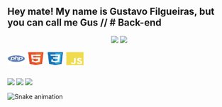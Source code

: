 ## Hey mate! My name is Gustavo Filgueiras, but you can call me Gus // # Back-end
<div align="center">
	<img height="131em" src="https://github-readme-stats.vercel.app/api?username=gfilgueiras&show_icons=true&theme=dracula&include_all_commits=true&count_private=true" />
	<img height="131em" src="https://github-readme-stats.vercel.app/api/top-langs/?username=octopusdeveloperapps&layout=compact&langs_count=7&theme=dracula" />
</div>
<div style="display: inline_block"><br>
	<img align="center" alt="Gus-PhP" height="30" width="40" src="https://raw.githubusercontent.com/devicons/devicon/master/icons/php/php-plain.svg" />
	<img align="center" alt="Gus-HTML" height="30" width="40" src="https://raw.githubusercontent.com/devicons/devicon/master/icons/html5/html5-original.svg" />
	<img align="center" alt="Gus-CSS" height="30" width="40" src="https://raw.githubusercontent.com/devicons/devicon/master/icons/css3/css3-original.svg" />
	<img align="center" alt="Gus-Js" height="30" width="40" src="https://raw.githubusercontent.com/devicons/devicon/master/icons/javascript/javascript-plain.svg" />
</div>

##
<div>
	<a href="mailto:gfilgueirasrj@gmail.com" target="_blank"><img src="https://img.shields.io/badge/-Gmail-%23333?style=for-the-badge&logo=gmail&logoColor=white" /></a>
	<a href="https://instagram.com/gfilgueiras.rj" target="_blank"><img src="https://img.shields.io/badge/-Instagram-%23E4405F?style=for-the-badge&logo=instagram&logoColor=white" target="_blank" /></a>
	<a href="https://www.linkedin.com/in/gfilgueiras" target="_blank"><img src="https://img.shields.io/badge/-LinkedIn-%230077B5?style=for-the-badge&logo=linkedin&logoColor=white" target="_blank" /></a>

 ![Snake animation](https://github.com/gfilgueiras/gfilgueiras/blob/output/github-contribution-grid-snake.svg)
</div>
